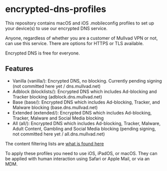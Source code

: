 # encrypted-dns-profiles

This repository contains macOS and iOS .mobileconfig profiles to set up your device(s) to use our encrypted DNS service.

Anyone, regardless of whether you are a customer of Mullvad VPN or not, can use this service. There are options for HTTPS or TLS available.

Encrypted DNS is free for everyone.

## Features

- Vanilla (vanilla/): Encrypted DNS, no blocking. Currently pending signing (not committed here yet / dns.mullvad.net)
- Adblock (blocklists/): Encrypted DNS which includes Ad-blocking and Tracker blocking (adblock.dns.mullvad.net)
- Base (base/): Encrypted DNS which includes Ad-blocking, Tracker, and Malware blocking (base.dns.mullvad.net)
- Extended (extended/): Encrypted DNS which includes Ad-blocking, Tracker, Malware and Social Media blocking
- All (all/): Encrypted DNS which includes Ad-blocking, Tracker, Malware, Adult Content, Gambling and Social Media blocking (pending signing, not committed here yet / all.dns.mullvad.net)

The content filtering lists are [what is found here](https://github.com/mullvad/dns-blocklists)

To apply these profiles you need to use iOS, iPadOS, or macOS. They can be applied with human interaction using Safari or Apple Mail, or via an MDM.

